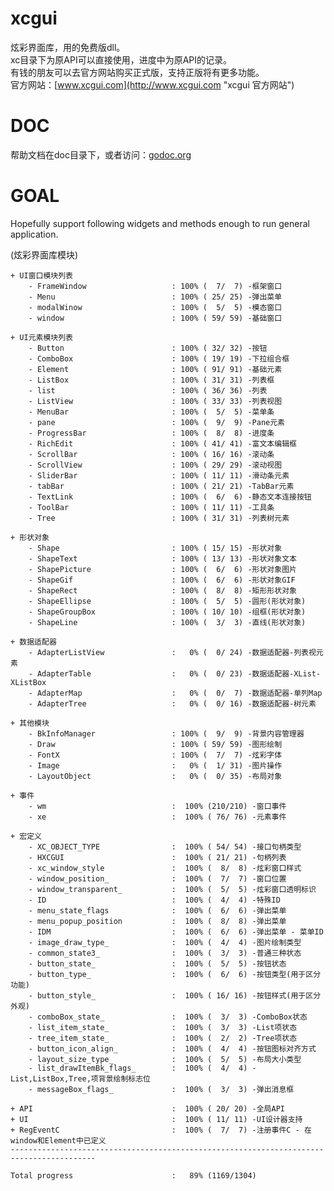 # xcgui
炫彩界面库，用的免费版dll。<br>
xc目录下为原API可以直接使用，进度中为原API的记录。<br>
有钱的朋友可以去官方网站购买正式版，支持正版将有更多功能。<br>
官方网站：[www.xcgui.com](http://www.xcgui.com "xcgui 官方网站")<br>

# DOC
帮助文档在doc目录下，或者访问：[godoc.org](https://godoc.org/github.com/CodyGuo/xcgui/xc "xcgui api")<br>

# GOAL

  Hopefully support following widgets and methods enough to run general application.

(炫彩界面库模块)

    + UI窗口模块列表
        - FrameWindow                   : 100% (  7/  7) -框架窗口
        - Menu                          : 100% ( 25/ 25) -弹出菜单
        - modalWinow                    : 100% (  5/  5) -模态窗口
        - window                        : 100% ( 59/ 59) -基础窗口

    + UI元素模块列表
        - Button                        : 100% ( 32/ 32) -按钮
        - ComboBox                      : 100% ( 19/ 19) -下拉组合框
        - Element                       : 100% ( 91/ 91) -基础元素
        - ListBox                       : 100% ( 31/ 31) -列表框
        - list                          : 100% ( 36/ 36) -列表
        - ListView                      : 100% ( 33/ 33) -列表视图
        - MenuBar                       : 100% (  5/  5) -菜单条
        - pane                          : 100% (  9/  9) -Pane元素
        - ProgressBar                   : 100% (  8/  8) -进度条
        - RichEdit                      : 100% ( 41/ 41) -富文本编辑框
        - ScrollBar                     : 100% ( 16/ 16) -滚动条
        - ScrollView                    : 100% ( 29/ 29) -滚动视图
        - SliderBar                     : 100% ( 11/ 11) -滑动条元素
        - tabBar                        : 100% ( 21/ 21) -TabBar元素
        - TextLink                      : 100% (  6/  6) -静态文本连接按钮
        - ToolBar                       : 100% ( 11/ 11) -工具条
        - Tree                          : 100% ( 31/ 31) -列表树元素

    + 形状对象
        - Shape                         : 100% ( 15/ 15) -形状对象
        - ShapeText                     : 100% ( 13/ 13) -形状对象文本
        - ShapePicture                  : 100% (  6/  6) -形状对象图片
        - ShapeGif                      : 100% (  6/  6) -形状对象GIF
        - ShapeRect                     : 100% (  8/  8) -矩形形状对象
        - ShapeEllipse                  : 100% (  5/  5) -圆形(形状对象)
        - ShapeGroupBox                 : 100% ( 10/ 10) -组框(形状对象)
        - ShapeLine                     : 100% (  3/  3) -直线(形状对象)

    + 数据适配器
        - AdapterListView               :   0% (  0/ 24) -数据适配器-列表视元素
        - AdapterTable                  :   0% (  0/ 23) -数据适配器-XList-XListBox
        - AdapterMap                    :   0% (  0/  7) -数据适配器-单列Map
        - AdapterTree                   :   0% (  0/ 16) -数据适配器-树元素

    + 其他模块
        - BkInfoManager                 : 100% (  9/  9) -背景内容管理器
        - Draw                          : 100% ( 59/ 59) -图形绘制
        - FontX                         : 100% (  7/  7) -炫彩字体
        - Image                         :   0% (  1/ 31) -图片操作
        - LayoutObject                  :   0% (  0/ 35) -布局对象

    + 事件
        - wm                            :  100% (210/210) -窗口事件
        - xe                            :  100% ( 76/ 76) -元素事件

    + 宏定义
        - XC_OBJECT_TYPE                :  100% ( 54/ 54) -接口句柄类型
        - HXCGUI                        :  100% ( 21/ 21) -句柄列表
        - xc_window_style               :  100% (  8/  8) -炫彩窗口样式
        - window_position_              :  100% (  7/  7) -窗口位置
        - window_transparent_           :  100% (  5/  5) -炫彩窗口透明标识
        - ID                            :  100% (  4/  4) -特殊ID
        - menu_state_flags              :  100% (  6/  6) -弹出菜单
        - menu_popup_position           :  100% (  8/  8) -弹出菜单
        - IDM                           :  100% (  6/  6) -弹出菜单 - 菜单ID
        - image_draw_type_              :  100% (  4/  4) -图片绘制类型
        - common_state3_                :  100% (  3/  3) -普通三种状态
        - button_state_                 :  100% (  5/  5) -按钮状态
        - button_type_                  :  100% (  6/  6) -按钮类型(用于区分功能)
        - button_style_                 :  100% ( 16/ 16) -按钮样式(用于区分外观)
        - comboBox_state_               :  100% (  3/  3) -ComboBox状态
        - list_item_state_              :  100% (  3/  3) -List项状态
        - tree_item_state_              :  100% (  2/  2) -Tree项状态
        - button_icon_align_            :  100% (  4/  4) -按钮图标对齐方式
        - layout_size_type_             :  100% (  5/  5) -布局大小类型
        - list_drawItemBk_flags_        :  100% (  4/  4) -List,ListBox,Tree,项背景绘制标志位
        - messageBox_flags_             :  100% (  3/  3) -弹出消息框

    + API                               :  100% ( 20/ 20) -全局API
    + UI                                :  100% ( 11/ 11) -UI设计器支持
    + RegEventC                         :  100% (  7/  7) -注册事件C - 在window和Element中已定义
    -----------------------------------------------------------------------------------------

    Total progress                      :   89% (1169/1304)
